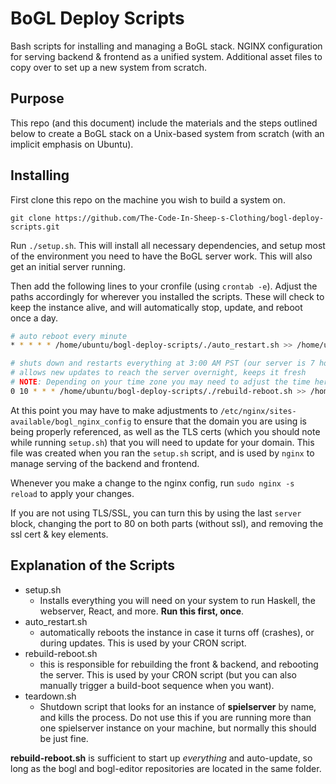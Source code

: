 # BoGL Deploy Scripts

Bash scripts for installing and managing a BoGL stack. NGINX configuration for serving backend & frontend as a unified system. Additional asset files to copy over to set up a new system from scratch.

## Purpose

This repo (and this document) include the materials and the steps outlined below to create a BoGL stack on a Unix-based system from scratch (with an implicit emphasis on Ubuntu).

## Installing

First clone this repo on the machine you wish to build a system on.
```
git clone https://github.com/The-Code-In-Sheep-s-Clothing/bogl-deploy-scripts.git
```

Run `./setup.sh`. This will install all necessary dependencies, and setup most of the environment you need to have the BoGL server work. This will also get an initial server running.

Then add the following lines to your cronfile (using `crontab -e`). Adjust the paths accordingly for wherever you installed the scripts. These will check to keep the instance alive, and will automatically stop, update, and reboot once a day.
```bash
# auto reboot every minute
* * * * * /home/ubuntu/bogl-deploy-scripts/./auto_restart.sh >> /home/ubuntu/bogl-restarts.log

# shuts down and restarts everything at 3:00 AM PST (our server is 7 hours ahead PST)
# allows new updates to reach the server overnight, keeps it fresh
# NOTE: Depending on your time zone you may need to adjust the time here
0 10 * * * /home/ubuntu/bogl-deploy-scripts/./rebuild-reboot.sh >> /home/ubuntu/bogl-restarts.log
```

At this point you may have to make adjustments to `/etc/nginx/sites-available/bogl_nginx_config` to ensure that the domain you are using is being properly referenced, as well as the TLS certs (which you should note while running `setup.sh`) that you will need to update for your domain. This file was created when you ran the `setup.sh` script, and is used by `nginx` to manage serving of the backend and frontend.

Whenever you make a change to the nginx config, run `sudo nginx -s reload` to apply your changes.

If you are not using TLS/SSL, you can turn this by using the last `server` block, changing the port to 80 on both parts (without ssl), and removing the ssl cert & key elements.

## Explanation of the Scripts
- setup.sh
	- Installs everything you will need on your system to run Haskell, the webserver, React, and more. **Run this first, once**.
- auto_restart.sh
	- automatically reboots the instance in case it turns off (crashes), or during updates. This is used by your CRON script.
- rebuild-reboot.sh
	- this is responsible for rebuilding the front & backend, and rebooting the server. This is used by your CRON script (but you can also manually trigger a build-boot sequence when you want).
- teardown.sh
	- Shutdown script that looks for an instance of **spielserver** by name, and kills the process. Do not use this if you are running more than one spielserver instance on your machine, but normally this should be just fine.

**rebuild-reboot.sh** is sufficient to start up *everything* and auto-update, so long as the bogl and bogl-editor repositories are located in the same folder.
